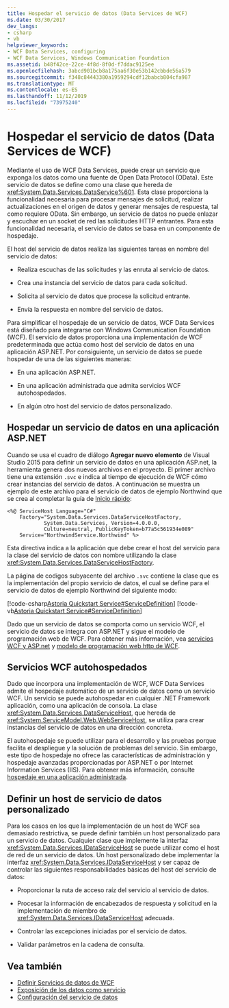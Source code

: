 ```yaml
---
title: Hospedar el servicio de datos (Data Services de WCF)
ms.date: 03/30/2017
dev_langs:
- csharp
- vb
helpviewer_keywords:
- WCF Data Services, configuring
- WCF Data Services, Windows Communication Foundation
ms.assetid: b48f42ce-22ce-4f8d-8f0d-f7ddac9125ee
ms.openlocfilehash: 3abcd901bcb8a175aa6f30e53b142cbbde56a579
ms.sourcegitcommit: f348c84443380a1959294cdf12babcb804cfa987
ms.translationtype: MT
ms.contentlocale: es-ES
ms.lasthandoff: 11/12/2019
ms.locfileid: "73975240"
---
```

# <a name="hosting-the-data-service-wcf-data-services"></a>Hospedar el servicio de datos (Data Services de WCF)
Mediante el uso de WCF Data Services, puede crear un servicio que exponga los datos como una fuente de Open Data Protocol (OData). Este servicio de datos se define como una clase que hereda de <xref:System.Data.Services.DataService%601>. Esta clase proporciona la funcionalidad necesaria para procesar mensajes de solicitud, realizar actualizaciones en el origen de datos y generar mensajes de respuesta, tal como requiere OData. Sin embargo, un servicio de datos no puede enlazar y escuchar en un socket de red las solicitudes HTTP entrantes. Para esta funcionalidad necesaria, el servicio de datos se basa en un componente de hospedaje.

 El host del servicio de datos realiza las siguientes tareas en nombre del servicio de datos:

- Realiza escuchas de las solicitudes y las enruta al servicio de datos.

- Crea una instancia del servicio de datos para cada solicitud.

- Solicita al servicio de datos que procese la solicitud entrante.

- Envía la respuesta en nombre del servicio de datos.

 Para simplificar el hospedaje de un servicio de datos, WCF Data Services está diseñado para integrarse con Windows Communication Foundation (WCF). El servicio de datos proporciona una implementación de WCF predeterminada que actúa como host del servicio de datos en una aplicación ASP.NET. Por consiguiente, un servicio de datos se puede hospedar de una de las siguientes maneras:

- En una aplicación ASP.NET.

- En una aplicación administrada que admita servicios WCF autohospedados.

- En algún otro host del servicio de datos personalizado.

## <a name="hosting-a-data-service-in-an-aspnet-application"></a>Hospedar un servicio de datos en una aplicación ASP.NET

Cuando se usa el cuadro de diálogo **Agregar nuevo elemento** de Visual Studio 2015 para definir un servicio de datos en una aplicación ASP.net, la herramienta genera dos nuevos archivos en el proyecto. El primer archivo tiene una extensión `.svc` e indica al tiempo de ejecución de WCF cómo crear instancias del servicio de datos. A continuación se muestra un ejemplo de este archivo para el servicio de datos de ejemplo Northwind que se crea al completar la guía de [Inicio rápido](quickstart-wcf-data-services.md):

```aspx-csharp
<%@ ServiceHost Language="C#"
    Factory="System.Data.Services.DataServiceHostFactory,
            System.Data.Services, Version=4.0.0.0,
            Culture=neutral, PublicKeyToken=b77a5c561934e089"
    Service="NorthwindService.Northwind" %>
```

 Esta directiva indica a la aplicación que debe crear el host del servicio para la clase del servicio de datos con nombre utilizando la clase <xref:System.Data.Services.DataServiceHostFactory>.

 La página de codigos subyacente del archivo `.svc` contiene la clase que es la implementación del propio servicio de datos, el cual se define para el servicio de datos de ejemplo Northwind del siguiente modo:

 [!code-csharp[Astoria Quickstart Service#ServiceDefinition](../../../../samples/snippets/csharp/VS_Snippets_Misc/astoria_quickstart_service/cs/northwind.svc.cs#servicedefinition)]
 [!code-vb[Astoria Quickstart Service#ServiceDefinition](../../../../samples/snippets/visualbasic/VS_Snippets_Misc/astoria_quickstart_service/vb/northwind.svc.vb#servicedefinition)]

 Dado que un servicio de datos se comporta como un servicio WCF, el servicio de datos se integra con ASP.NET y sigue el modelo de programación web de WCF. Para obtener más información, vea [servicios WCF y ASP.net](../../wcf/feature-details/wcf-services-and-aspnet.md) y [modelo de programación web http de WCF](../../wcf/feature-details/wcf-web-http-programming-model.md).

## <a name="self-hosted-wcf-services"></a>Servicios WCF autohospedados
 Dado que incorpora una implementación de WCF, WCF Data Services admite el hospedaje automático de un servicio de datos como un servicio WCF. Un servicio se puede autohospedar en cualquier .NET Framework aplicación, como una aplicación de consola. La clase <xref:System.Data.Services.DataServiceHost>, que hereda de <xref:System.ServiceModel.Web.WebServiceHost>, se utiliza para crear instancias del servicio de datos en una dirección concreta.

 El autohospedaje se puede utilizar para el desarrollo y las pruebas porque facilita el despliegue y la solución de problemas del servicio. Sin embargo, este tipo de hospedaje no ofrece las características de administración y hospedaje avanzadas proporcionadas por ASP.NET o por Internet Information Services (IIS). Para obtener más información, consulte [hospedaje en una aplicación administrada](../../wcf/feature-details/hosting-in-a-managed-application.md).

## <a name="defining-a-custom-data-service-host"></a>Definir un host de servicio de datos personalizado
 Para los casos en los que la implementación de un host de WCF sea demasiado restrictiva, se puede definir también un host personalizado para un servicio de datos. Cualquier clase que implemente la interfaz <xref:System.Data.Services.IDataServiceHost> se puede utilizar como el host de red de un servicio de datos. Un host personalizado debe implementar la interfaz <xref:System.Data.Services.IDataServiceHost> y ser capaz de controlar las siguientes responsabilidades básicas del host del servicio de datos:

- Proporcionar la ruta de acceso raíz del servicio al servicio de datos.

- Procesar la información de encabezados de respuesta y solicitud en la implementación de miembro de <xref:System.Data.Services.IDataServiceHost> adecuada.

- Controlar las excepciones iniciadas por el servicio de datos.

- Validar parámetros en la cadena de consulta.

## <a name="see-also"></a>Vea también

- [Definir Servicios de datos de WCF](defining-wcf-data-services.md)
- [Exposición de los datos como servicio](exposing-your-data-as-a-service-wcf-data-services.md)
- [Configuración del servicio de datos](configuring-the-data-service-wcf-data-services.md)

